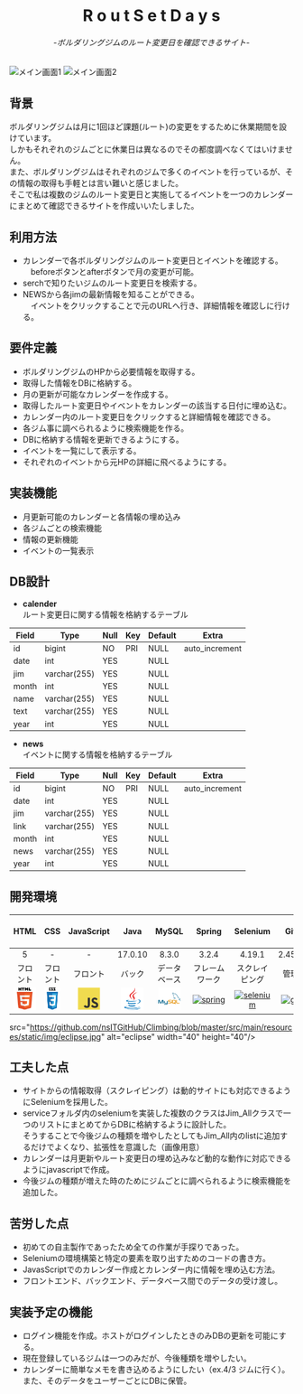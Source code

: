 <h1 align="center">R o u t  S e t  D a y s</h1>
<h6 align="center">-ボルダリングジムのルート変更日を確認できるサイト-</h6>

![メイン画面1](https://github.com/nsITGitHub/Climbing/assets/167949592/a10496a8-1260-4272-886d-ff29c6418920)
![メイン画面2](https://github.com/nsITGitHub/Climbing/assets/167949592/d9c115ba-1524-4fbf-b258-0c11d08fe1a4)

## 背景 
ボルダリングジムは月に1回ほど課題(ルート)の変更をするために休業期間を設けています。<br>
しかもそれぞれのジムごとに休業日は異なるのでその都度調べなくてはいけません。<br>
また、ボルダリングジムはそれぞれのジムで多くのイベントを行っているが、その情報の取得も手軽とは言い難いと感じました。<br>
そこで私は複数のジムのルート変更日と実施してるイベントを一つのカレンダーにまとめて確認できるサイトを作成いいたしました。<br>


## 利用方法
- カレンダーで各ボルダリングジムのルート変更日とイベントを確認する。
　beforeボタンとafterボタンで月の変更が可能。
- serchで知りたいジムのルート変更日を検索する。
- NEWSから各jimの最新情報を知ることができる。<br>
　イベントをクリックすることで元のURLへ行き、詳細情報を確認しに行ける。


## 要件定義
- ボルダリングジムのHPから必要情報を取得する。
- 取得した情報をDBに格納する。
- 月の更新が可能なカレンダーを作成する。
- 取得したルート変更日やイベントをカレンダーの該当する日付に埋め込む。
- カレンダー内のルート変更日をクリックすると詳細情報を確認できる。
- 各ジム事に調べられるように検索機能を作る。
- DBに格納する情報を更新できるようにする。
- イベントを一覧にして表示する。
- それぞれのイベントから元HPの詳細に飛べるようにする。


## 実装機能
- 月更新可能のカレンダーと各情報の埋め込み
- 各ジムごとの検索機能
- 情報の更新機能
- イベントの一覧表示

## DB設計 
- **calender**<br>
  ルート変更日に関する情報を格納するテーブル

 Field | Type         | Null | Key | Default | Extra          
-------|--------------|------|-----|---------|----------------
 id    | bigint       | NO   | PRI | NULL    | auto_increment 
 date  | int          | YES  |     | NULL    |                
 jim   | varchar(255) | YES  |     | NULL    |                
 month | int          | YES  |     | NULL    |                
 name  | varchar(255) | YES  |     | NULL    |                
 text  | varchar(255) | YES  |     | NULL    |                
 year  | int          | YES  |     | NULL    |              


- **news**<br>
  イベントに関する情報を格納するテーブル

 Field | Type         | Null | Key | Default | Extra          
-------|--------------|------|-----|---------|----------------
 id    | bigint       | NO   | PRI | NULL    | auto_increment 
 date  | int          | YES  |     | NULL    |               
 jim   | varchar(255) | YES  |     | NULL    |                
 link  | varchar(255) | YES  |     | NULL    |                
 month | int          | YES  |     | NULL    |                
 news  | varchar(255) | YES  |     | NULL    |                
 year  | int          | YES  |     | NULL    |                


## 開発環境
HTML|&ensp; CSS &ensp;|JavaScript |Java   |MySQL  |Spring|Selenium|Git |eclipse
:---:|:---:|:---:|:---:|:---:|:---:|:---:|:---:|:---:
5    |-    |-    |17.0.10|8.3.0  |3.2.4　　|4.19.1      |2.45.0 |4.30.0
フロント</span>|フロント|フロント|バック|データベース|フレームワーク|スクレイピング|管理|統合開発
 <a href="https://www.w3.org/html/" target="_blank" rel="noreferrer"> <img src="https://raw.githubusercontent.com/devicons/devicon/master/icons/html5/html5-original-wordmark.svg" alt="html5" width="40" height="40"/> </a> |  <a href="https://www.w3schools.com/css/" target="_blank" rel="noreferrer"> <img src="https://raw.githubusercontent.com/devicons/devicon/master/icons/css3/css3-original-wordmark.svg" alt="css3" width="40" height="40"/> </a>            | <a href="https://developer.mozilla.org/en-US/docs/Web/JavaScript" target="_blank" rel="noreferrer"> <img src="https://raw.githubusercontent.com/devicons/devicon/master/icons/javascript/javascript-original.svg" alt="javascript" width="40" height="40"/> </a>         | <a href="https://www.java.com" target="_blank" rel="noreferrer"> <img src="https://raw.githubusercontent.com/devicons/devicon/master/icons/java/java-original.svg" alt="java" width="40" height="40"/> </a>          |<a href="https://www.mysql.com/" target="_blank" rel="noreferrer"> <img src="https://raw.githubusercontent.com/devicons/devicon/master/icons/mysql/mysql-original-wordmark.svg" alt="mysql" width="40" height="40"/> </a>          | <a href="https://spring.io/" target="_blank" rel="noreferrer"> <img src="https://www.vectorlogo.zone/logos/springio/springio-icon.svg" alt="spring" width="40" height="40"/> </a>                  |<a href="https://www.selenium.dev" target="_blank" rel="noreferrer"> <img src="https://raw.githubusercontent.com/detain/svg-logos/780f25886640cef088af994181646db2f6b1a3f8/svg/selenium-logo.svg" alt="selenium" width="40" height="40"/> </a>  |<a href="https://git-scm.com/" target="_blank" rel="noreferrer"> <img src="https://www.vectorlogo.zone/logos/git-scm/git-scm-icon.svg" alt="git" width="40" height="40"/></a> 　　|<a href="https://willbrains.jp/" target="_blank" rel="noreferrer"> <img 
src="https://github.com/nsITGitHub/Climbing/blob/master/src/main/resources/static/img/eclipse.jpg" alt="eclipse" width="40" height="40"/></a>

## 工夫した点
- サイトからの情報取得（スクレイピング）は動的サイトにも対応できるようにSeleniumを採用した。
- serviceフォルダ内のseleniumを実装した複数のクラスはJim_Allクラスで一つのリストにまとめてからDBに格納するように設計した。<br>
 そうすることで今後ジムの種類を増やしたとしてもJim_All内のlistに追加するだけでよくなり、拡張性を意識した（画像用意）
- カレンダーは月更新やルート変更日の埋め込みなど動的な動作に対応できるようにjavascriptで作成。
- 今後ジムの種類が増えた時のためにジムごとに調べられるように検索機能を追加した。

## 苦労した点
- 初めての自主製作であったため全ての作業が手探りであった。
- Seleniumの環境構築と特定の要素を取り出すためのコードの書き方。
- JavasScriptでのカレンダー作成とカレンダー内に情報を埋め込む方法。
- フロントエンド、バックエンド、データベース間でのデータの受け渡し。

## 実装予定の機能
- ログイン機能を作成。ホストがログインしたときのみDBの更新を可能にする。
- 現在登録しているジムは一つのみだが、今後種類を増やしたい。
- カレンダーに簡単なメモを書き込めるようにしたい（ex.4/3 ジムに行く）。<br>
  また、そのデータをユーザーごとにDBに保管。

 
